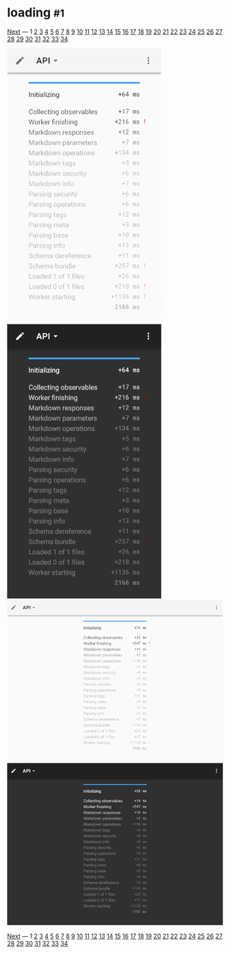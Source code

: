 # loading <small>#1</small>

[Next](./02_landing.md) &mdash; 1 [2](./02_landing.md) [3](./03_security.md) [4](./04_download.md) [5](./05_generator.md) [6](./06_language.md) [7](./07_options.md) [8](./08_menu.md) [9](./09_layout.md) [10](./10_view.md) [11](./11_wide.md) [12](./12_summary+paths.md) [13](./13_summary.md) [14](./14_operations.md) [15](./15_table.md) [16](./16_schemas.md) [17](./17_right.md) [18](./18_request.md) [19](./19_code.md) [20](./20_method.md) [21](./21_status.md) [22](./22_header.md) [23](./23_left.md) [24](./24_categories.md) [25](./25_recent.md) [26](./26_edit.md) [27](./27_fullscreen.md) [28](./28_test.md) [29](./29_methods.md) [30](./30_statuses.md) [31](./31_headers.md) [32](./32_about.md) [33](./33_markdown.md) [34](./34_syntax.md) 

![](./images/light_xs_01_loading.png)![](./images/dark_xs_01_loading.png)![](./images/light_md_01_loading.png)![](./images/dark_md_01_loading.png)

[Next](./02_landing.md) &mdash; 1 [2](./02_landing.md) [3](./03_security.md) [4](./04_download.md) [5](./05_generator.md) [6](./06_language.md) [7](./07_options.md) [8](./08_menu.md) [9](./09_layout.md) [10](./10_view.md) [11](./11_wide.md) [12](./12_summary+paths.md) [13](./13_summary.md) [14](./14_operations.md) [15](./15_table.md) [16](./16_schemas.md) [17](./17_right.md) [18](./18_request.md) [19](./19_code.md) [20](./20_method.md) [21](./21_status.md) [22](./22_header.md) [23](./23_left.md) [24](./24_categories.md) [25](./25_recent.md) [26](./26_edit.md) [27](./27_fullscreen.md) [28](./28_test.md) [29](./29_methods.md) [30](./30_statuses.md) [31](./31_headers.md) [32](./32_about.md) [33](./33_markdown.md) [34](./34_syntax.md) 
